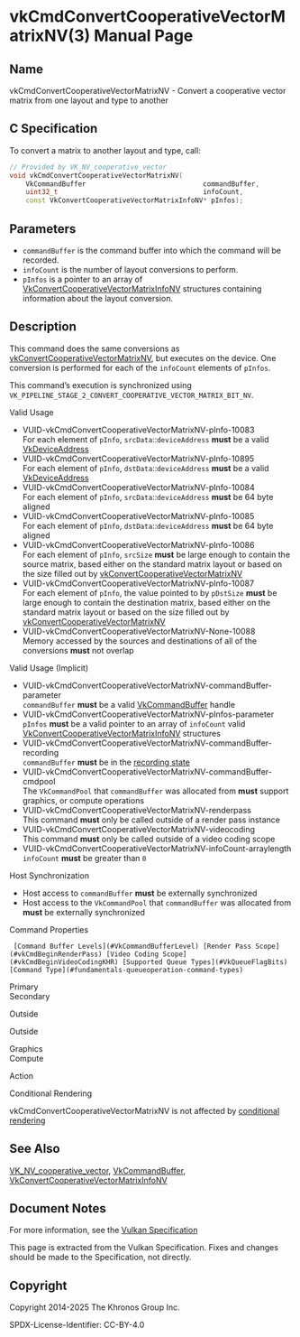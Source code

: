 # vkCmdConvertCooperativeVectorMatrixNV(3) Manual Page

## Name

vkCmdConvertCooperativeVectorMatrixNV - Convert a cooperative vector matrix from one layout and type to another



## [](#_c_specification)C Specification

To convert a matrix to another layout and type, call:

```c++
// Provided by VK_NV_cooperative_vector
void vkCmdConvertCooperativeVectorMatrixNV(
    VkCommandBuffer                             commandBuffer,
    uint32_t                                    infoCount,
    const VkConvertCooperativeVectorMatrixInfoNV* pInfos);
```

## [](#_parameters)Parameters

- `commandBuffer` is the command buffer into which the command will be recorded.
- `infoCount` is the number of layout conversions to perform.
- `pInfos` is a pointer to an array of [VkConvertCooperativeVectorMatrixInfoNV](https://registry.khronos.org/vulkan/specs/latest/man/html/VkConvertCooperativeVectorMatrixInfoNV.html) structures containing information about the layout conversion.

## [](#_description)Description

This command does the same conversions as [vkConvertCooperativeVectorMatrixNV](https://registry.khronos.org/vulkan/specs/latest/man/html/vkConvertCooperativeVectorMatrixNV.html), but executes on the device. One conversion is performed for each of the `infoCount` elements of `pInfos`.

This command’s execution is synchronized using `VK_PIPELINE_STAGE_2_CONVERT_COOPERATIVE_VECTOR_MATRIX_BIT_NV`.

Valid Usage

- [](#VUID-vkCmdConvertCooperativeVectorMatrixNV-pInfo-10083)VUID-vkCmdConvertCooperativeVectorMatrixNV-pInfo-10083  
  For each element of `pInfo`, `srcData`::`deviceAddress` **must** be a valid [VkDeviceAddress](https://registry.khronos.org/vulkan/specs/latest/man/html/VkDeviceAddress.html)
- [](#VUID-vkCmdConvertCooperativeVectorMatrixNV-pInfo-10895)VUID-vkCmdConvertCooperativeVectorMatrixNV-pInfo-10895  
  For each element of `pInfo`, `dstData`::`deviceAddress` **must** be a valid [VkDeviceAddress](https://registry.khronos.org/vulkan/specs/latest/man/html/VkDeviceAddress.html)
- [](#VUID-vkCmdConvertCooperativeVectorMatrixNV-pInfo-10084)VUID-vkCmdConvertCooperativeVectorMatrixNV-pInfo-10084  
  For each element of `pInfo`, `srcData`::`deviceAddress` **must** be 64 byte aligned
- [](#VUID-vkCmdConvertCooperativeVectorMatrixNV-pInfo-10085)VUID-vkCmdConvertCooperativeVectorMatrixNV-pInfo-10085  
  For each element of `pInfo`, `dstData`::`deviceAddress` **must** be 64 byte aligned
- [](#VUID-vkCmdConvertCooperativeVectorMatrixNV-pInfo-10086)VUID-vkCmdConvertCooperativeVectorMatrixNV-pInfo-10086  
  For each element of `pInfo`, `srcSize` **must** be large enough to contain the source matrix, based either on the standard matrix layout or based on the size filled out by [vkConvertCooperativeVectorMatrixNV](https://registry.khronos.org/vulkan/specs/latest/man/html/vkConvertCooperativeVectorMatrixNV.html)
- [](#VUID-vkCmdConvertCooperativeVectorMatrixNV-pInfo-10087)VUID-vkCmdConvertCooperativeVectorMatrixNV-pInfo-10087  
  For each element of `pInfo`, the value pointed to by `pDstSize` **must** be large enough to contain the destination matrix, based either on the standard matrix layout or based on the size filled out by [vkConvertCooperativeVectorMatrixNV](https://registry.khronos.org/vulkan/specs/latest/man/html/vkConvertCooperativeVectorMatrixNV.html)
- [](#VUID-vkCmdConvertCooperativeVectorMatrixNV-None-10088)VUID-vkCmdConvertCooperativeVectorMatrixNV-None-10088  
  Memory accessed by the sources and destinations of all of the conversions **must** not overlap

Valid Usage (Implicit)

- [](#VUID-vkCmdConvertCooperativeVectorMatrixNV-commandBuffer-parameter)VUID-vkCmdConvertCooperativeVectorMatrixNV-commandBuffer-parameter  
  `commandBuffer` **must** be a valid [VkCommandBuffer](https://registry.khronos.org/vulkan/specs/latest/man/html/VkCommandBuffer.html) handle
- [](#VUID-vkCmdConvertCooperativeVectorMatrixNV-pInfos-parameter)VUID-vkCmdConvertCooperativeVectorMatrixNV-pInfos-parameter  
  `pInfos` **must** be a valid pointer to an array of `infoCount` valid [VkConvertCooperativeVectorMatrixInfoNV](https://registry.khronos.org/vulkan/specs/latest/man/html/VkConvertCooperativeVectorMatrixInfoNV.html) structures
- [](#VUID-vkCmdConvertCooperativeVectorMatrixNV-commandBuffer-recording)VUID-vkCmdConvertCooperativeVectorMatrixNV-commandBuffer-recording  
  `commandBuffer` **must** be in the [recording state](#commandbuffers-lifecycle)
- [](#VUID-vkCmdConvertCooperativeVectorMatrixNV-commandBuffer-cmdpool)VUID-vkCmdConvertCooperativeVectorMatrixNV-commandBuffer-cmdpool  
  The `VkCommandPool` that `commandBuffer` was allocated from **must** support graphics, or compute operations
- [](#VUID-vkCmdConvertCooperativeVectorMatrixNV-renderpass)VUID-vkCmdConvertCooperativeVectorMatrixNV-renderpass  
  This command **must** only be called outside of a render pass instance
- [](#VUID-vkCmdConvertCooperativeVectorMatrixNV-videocoding)VUID-vkCmdConvertCooperativeVectorMatrixNV-videocoding  
  This command **must** only be called outside of a video coding scope
- [](#VUID-vkCmdConvertCooperativeVectorMatrixNV-infoCount-arraylength)VUID-vkCmdConvertCooperativeVectorMatrixNV-infoCount-arraylength  
  `infoCount` **must** be greater than `0`

Host Synchronization

- Host access to `commandBuffer` **must** be externally synchronized
- Host access to the `VkCommandPool` that `commandBuffer` was allocated from **must** be externally synchronized

Command Properties

     [Command Buffer Levels](#VkCommandBufferLevel) [Render Pass Scope](#vkCmdBeginRenderPass) [Video Coding Scope](#vkCmdBeginVideoCodingKHR) [Supported Queue Types](#VkQueueFlagBits) [Command Type](#fundamentals-queueoperation-command-types)

Primary  
Secondary

Outside

Outside

Graphics  
Compute

Action

Conditional Rendering

vkCmdConvertCooperativeVectorMatrixNV is not affected by [conditional rendering](#drawing-conditional-rendering)

## [](#_see_also)See Also

[VK\_NV\_cooperative\_vector](https://registry.khronos.org/vulkan/specs/latest/man/html/VK_NV_cooperative_vector.html), [VkCommandBuffer](https://registry.khronos.org/vulkan/specs/latest/man/html/VkCommandBuffer.html), [VkConvertCooperativeVectorMatrixInfoNV](https://registry.khronos.org/vulkan/specs/latest/man/html/VkConvertCooperativeVectorMatrixInfoNV.html)

## [](#_document_notes)Document Notes

For more information, see the [Vulkan Specification](https://registry.khronos.org/vulkan/specs/latest/html/vkspec.html#vkCmdConvertCooperativeVectorMatrixNV)

This page is extracted from the Vulkan Specification. Fixes and changes should be made to the Specification, not directly.

## [](#_copyright)Copyright

Copyright 2014-2025 The Khronos Group Inc.

SPDX-License-Identifier: CC-BY-4.0